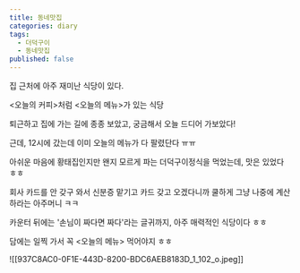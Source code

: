 ```yaml
---
title: 동네맛집
categories: diary
tags:
  - 더덕구이
  - 동네맛집
published: false
---
```

집 근처에 아주 재미난 식당이 있다.

<오늘의 커피>처럼 <오늘의 메뉴>가 있는 식당

퇴근하고 집에 가는 길에 종종 보았고, 궁금해서 오늘 드디어 가보았다!

근데, 12시에 갔는데 이미 오늘의 메뉴가 다 팔렸단다 ㅠㅠ

아쉬운 마음에 황태집인지만 왠지 모르게 파는 더덕구이정식을 먹었는데, 맛은 있었다 ㅎㅎ


회사 카드를 안 갖구 와서 신분증 맡기고 카드 갖고 오겠다니까 쿨하게 그냥 나중에 계산하라는 아주머니 ㅋㅋ

카운터 뒤에는 '손님이 짜다면 짜다'라는 글귀까지, 아주 매력적인 식당이다 ㅎㅎ

담에는 일찍 가서 꼭 <오늘의 메뉴> 먹어야지 ㅎㅎ

![[937C8AC0-0F1E-443D-8200-BDC6AEB8183D_1_102_o.jpeg]]